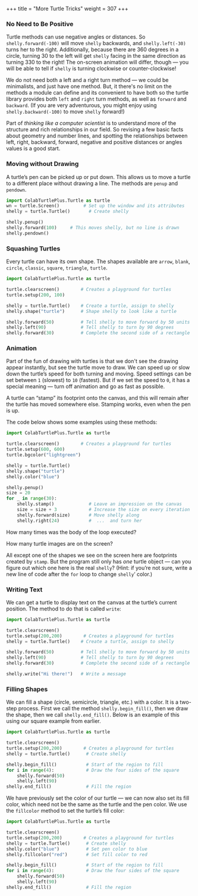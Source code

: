 +++
title = "More Turtle Tricks"
weight = 307
+++

### No Need to Be Positive
 
Turtle methods can use negative angles or distances.  So ```shelly.forward(-100)```
will move ```shelly``` backwards, and ```shelly.left(-30)``` turns her to the right.  Additionally,
because there are 360 degrees in a circle, turning 30 to the left will get ```shelly``` facing
in the same direction as turning 330 to the right!  The on-screen animation will differ,
though &#8212; you will be able to tell if ```shelly``` is turning clockwise or counter-clockwise!

We do not need both a left and a right turn method &#8212; we could be
minimalists, and just have one method.  But, it there's no limit on the methods a module can define and its convenient to have both so the turtle library provides both ```left``` and ```right``` turn methods, as well as ```forward``` and ```backward```.  (If you are very adventurous, you might enjoy using ```shelly.backward(-100)``` to
move ```shelly``` forward!)

Part of *thinking like a computer scientist* is to understand more of the structure and rich
relationships in our field.  So revising a few basic facts about
geometry and number lines, and spotting the relationships between left, right,
backward, forward, negative and positive distances or angles values is a good start.

### Moving without Drawing

A turtle&#8217;s pen can be picked up or put down.  This allows us to
move a turtle to a different place without drawing a line.  The
methods are ```penup``` and ```pendown```.

```Python
import ColabTurtlePlus.Turtle as turtle
wn = turtle.Screen()         # Set up the window and its attributes
shelly = turtle.Turtle()       # Create shelly

shelly.penup()
shelly.forward(100)     # This moves shelly, but no line is drawn
shelly.pendown()
```

### Squashing Turtles

Every turtle can have its own shape.  The shapes available are ```arrow```, ```blank```, ```circle```, ```classic```, ```square```, ```triangle```, ```turtle```.

```Python
import ColabTurtlePlus.Turtle as turtle

turtle.clearscreen()        # Creates a playground for turtles
turtle.setup(200, 100) 

shelly = turtle.Turtle()    # Create a turtle, assign to shelly
shelly.shape("turtle")      # Shape shelly to look like a turtle

shelly.forward(50)          # Tell shelly to move forward by 50 units
shelly.left(90)             # Tell shelly to turn by 90 degrees
shelly.forward(30)          # Complete the second side of a rectangle
```

### Animation

Part of the fun of drawing with turtles is that we don't see the drawing appear instantly, but see the turtle move to draw. We can speed up or slow down the turtle&#8217;s speed for both turning and moving.  Speed settings can be set
between ```1``` (slowest) to ```10``` (fastest).  But if we set the speed to ```0```, it has
a special meaning &#8212; turn off animation and go as fast as possible.

A turtle can &#8220;stamp&#8221; its footprint onto the canvas,
and this will remain after the turtle has moved somewhere else.
Stamping works, even when the pen is up.

The code below shows some examples using these methods:

```Python
import ColabTurtlePlus.Turtle as turtle

turtle.clearscreen()        # Creates a playground for turtles
turtle.setup(600, 600) 
turtle.bgcolor("lightgreen")

shelly = turtle.Turtle()
shelly.shape("turtle")
shelly.color("blue")

shelly.penup()
size = 20
for _ in range(30):
    shelly.stamp()             # Leave an impression on the canvas
    size = size + 3            # Increase the size on every iteration
    shelly.forward(size)       # Move shelly along
    shelly.right(24)           #  ...  and turn her
```

How many times was the body of the loop executed?

How many turtle images are on the screen?

All except one of the shapes we see on the screen here are footprints
created by ```stamp```.  But the program still only has *one* turtle
object &#8212; can you figure out which one here is the real
```shelly```?  (Hint: if you&#8217;re not sure, write a new line of
code after the ```for``` loop to change ```shelly```&#8216; color.)

### Writing Text

We can get a turtle to display text on the canvas at the turtle&#8217;s current position.  The method to do that is called ```write```:

```Python
import ColabTurtlePlus.Turtle as turtle

turtle.clearscreen()
turtle.setup(200,200)        # Creates a playground for turtles
shelly = turtle.Turtle()    # Create a turtle, assign to shelly

shelly.forward(50)          # Tell shelly to move forward by 50 units
shelly.left(90)             # Tell shelly to turn by 90 degrees
shelly.forward(30)          # Complete the second side of a rectangle

shelly.write("Hi there!")   # Write a message
```

### Filling Shapes

We can fill a shape (circle, semicircle, triangle, etc.) with a color.  It is a two-step process.
First we call the method ```shelly.begin_fill()```, then we draw the shape, then we call ```shelly.end_fill()```.  Below is an example of this using our square example from earlier.

```Python
import ColabTurtlePlus.Turtle as turtle

turtle.clearscreen()
turtle.setup(200,200)        # Creates a playground for turtles
shelly = turtle.Turtle()      # Create shelly

shelly.begin_fill()           # Start of the region to fill
for i in range(4):            # Draw the four sides of the square
    shelly.forward(50)
    shelly.left(90)
shelly.end_fill()             # Fill the region
```

We have previously set the color of our turtle &#8212; we can now also set its fill color, which need not
be the same as the turtle and the pen color.  We use the ```fillcolor``` method to set the
turtle&#8217;s fill color:

```Python
import ColabTurtlePlus.Turtle as turtle

turtle.clearscreen()
turtle.setup(200,200)        # Creates a playground for turtles
shelly = turtle.Turtle()      # Create shelly
shelly.color("blue")          # Set pen color to blue
shelly.fillcolor("red")       # Set fill color to red

shelly.begin_fill()           # Start of the region to fill
for i in range(4):            # Draw the four sides of the square
    shelly.forward(50)
    shelly.left(90)
shelly.end_fill()             # Fill the region
```
